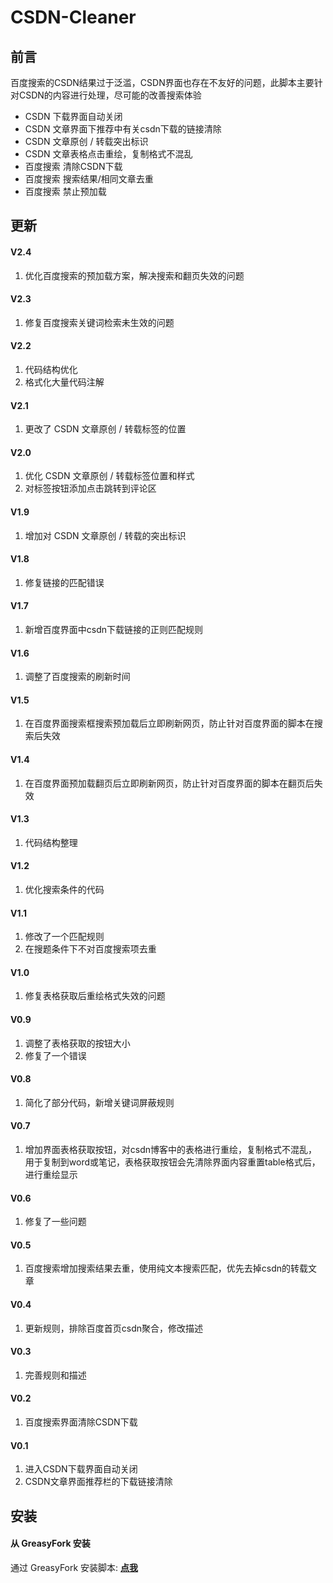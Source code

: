 # CSDN-Cleaner
## 前言
百度搜索的CSDN结果过于泛滥，CSDN界面也存在不友好的问题，此脚本主要针对CSDN的内容进行处理，尽可能的改善搜索体验

* CSDN 下载界面自动关闭
* CSDN 文章界面下推荐中有关csdn下载的链接清除
* CSDN 文章原创 / 转载突出标识
* CSDN 文章表格点击重绘，复制格式不混乱
* 百度搜索 清除CSDN下载
* 百度搜索 搜索结果/相同文章去重
* 百度搜索 禁止预加载

## 更新
#### V2.4
1. 优化百度搜索的预加载方案，解决搜索和翻页失效的问题

#### V2.3
1. 修复百度搜索关键词检索未生效的问题

#### V2.2
1. 代码结构优化 
2. 格式化大量代码注解

#### V2.1
1. 更改了 CSDN 文章原创 / 转载标签的位置

#### V2.0
1. 优化 CSDN 文章原创 / 转载标签位置和样式
2. 对标签按钮添加点击跳转到评论区

#### V1.9
1. 增加对 CSDN 文章原创 / 转载的突出标识

#### V1.8
1. 修复链接的匹配错误

#### V1.7
1. 新增百度界面中csdn下载链接的正则匹配规则

#### V1.6
1. 调整了百度搜索的刷新时间

#### V1.5
1. 在百度界面搜索框搜索预加载后立即刷新网页，防止针对百度界面的脚本在搜索后失效

#### V1.4
1. 在百度界面预加载翻页后立即刷新网页，防止针对百度界面的脚本在翻页后失效

#### V1.3
1. 代码结构整理

#### V1.2
1. 优化搜索条件的代码

#### V1.1
1. 修改了一个匹配规则
2. 在搜题条件下不对百度搜索项去重

#### V1.0
1. 修复表格获取后重绘格式失效的问题

#### V0.9
1. 调整了表格获取的按钮大小
2. 修复了一个错误

#### V0.8
1. 简化了部分代码，新增关键词屏蔽规则

#### V0.7
1. 增加界面表格获取按钮，对csdn博客中的表格进行重绘，复制格式不混乱，用于复制到word或笔记，表格获取按钮会先清除界面内容重置table格式后，进行重绘显示

#### V0.6
1. 修复了一些问题

#### V0.5
1. 百度搜索增加搜索结果去重，使用纯文本搜索匹配，优先去掉csdn的转载文章

#### V0.4
1. 更新规则，排除百度首页csdn聚合，修改描述

#### V0.3
1. 完善规则和描述

#### V0.2
1. 百度搜索界面清除CSDN下载

#### V0.1
1. 进入CSDN下载界面自动关闭
2. CSDN文章界面推荐栏的下载链接清除

## 安装
#### 从 GreasyFork 安装
通过 GreasyFork 安装脚本: **[点我](https://greasyfork.org/zh-CN/scripts/427841)**  

